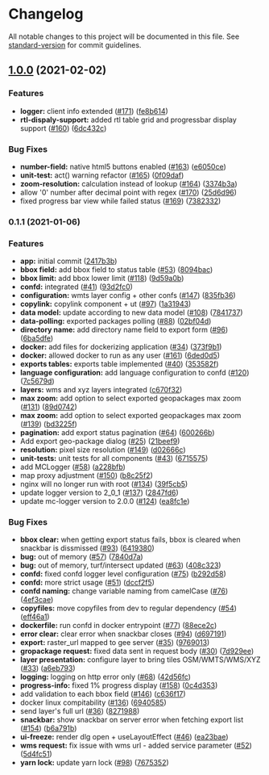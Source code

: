 # Changelog

All notable changes to this project will be documented in this file. See [standard-version](https://github.com/conventional-changelog/standard-version) for commit guidelines.

## [1.0.0](https://github.com/MapColonies/image-exporter-client/compare/v0.1.1...v1.0.0) (2021-02-02)


### Features

* **logger:** client info extended ([#171](https://github.com/MapColonies/image-exporter-client/issues/171)) ([fe8b614](https://github.com/MapColonies/image-exporter-client/commit/fe8b614a92b99b1d9404aa99dc8871efd65d003e))
* **rtl-dispaly-support:** added rtl table grid and progressbar display support ([#160](https://github.com/MapColonies/image-exporter-client/issues/160)) ([6dc432c](https://github.com/MapColonies/image-exporter-client/commit/6dc432c7a8720f5321308525ee8bf158ae31f918))


### Bug Fixes

* **number-field:** native html5 buttons enabled ([#163](https://github.com/MapColonies/image-exporter-client/issues/163)) ([e6050ce](https://github.com/MapColonies/image-exporter-client/commit/e6050ce07691bc4a73ca8a5e260b9fcc66c09f1e))
* **unit-test:** act() warning refactor ([#165](https://github.com/MapColonies/image-exporter-client/issues/165)) ([0f09daf](https://github.com/MapColonies/image-exporter-client/commit/0f09daf11ce74f964ee61f1535ddb3abfc80ed69))
* **zoom-resolution:** calculation instead of lookup ([#164](https://github.com/MapColonies/image-exporter-client/issues/164)) ([3374b3a](https://github.com/MapColonies/image-exporter-client/commit/3374b3a1481760f5691d5412881ec6c7142386df))
* allow '0' number after decimal point with regex ([#170](https://github.com/MapColonies/image-exporter-client/issues/170)) ([25d6d96](https://github.com/MapColonies/image-exporter-client/commit/25d6d966d107707f4c337cec786249e118215d97))
* fixed progress bar view while failed status ([#169](https://github.com/MapColonies/image-exporter-client/issues/169)) ([7382332](https://github.com/MapColonies/image-exporter-client/commit/7382332f938f67c88817f022fbd2b1afc296c75d))

### 0.1.1 (2021-01-06)


### Features

* **app:** initial commit ([2417b3b](https://github.com/MapColonies/image-exporter-client/commit/2417b3b60ae5b635998d11eb6d70fc3ef0720cf1))
* **bbox field:** add bbox field to status table ([#53](https://github.com/MapColonies/image-exporter-client/issues/53)) ([8094bac](https://github.com/MapColonies/image-exporter-client/commit/8094bacb5750a1b021a2b1553cf507f56ef83ef9))
* **bbox limit:** add bbox lower limit ([#118](https://github.com/MapColonies/image-exporter-client/issues/118)) ([9d59a0b](https://github.com/MapColonies/image-exporter-client/commit/9d59a0b0b01470da30e6d09709b1d826a2087096))
* **confd:** integrated ([#41](https://github.com/MapColonies/image-exporter-client/issues/41)) ([93d2fc0](https://github.com/MapColonies/image-exporter-client/commit/93d2fc063e198188af7a1e182cd528f734c7eaeb))
* **configuration:** wmts layer config + other confs ([#147](https://github.com/MapColonies/image-exporter-client/issues/147)) ([835fb36](https://github.com/MapColonies/image-exporter-client/commit/835fb36ee2321edb42da6da7c1eded0e576844a0))
* **copylink:** copylink component + ut ([#97](https://github.com/MapColonies/image-exporter-client/issues/97)) ([1a31943](https://github.com/MapColonies/image-exporter-client/commit/1a3194333dedf96021414e59cd72c74f440e93f3))
* **data model:** update according to new data model ([#108](https://github.com/MapColonies/image-exporter-client/issues/108)) ([7841737](https://github.com/MapColonies/image-exporter-client/commit/7841737cb22ac859cdd1d038a1caba9d300b030d))
* **data-polling:** exported packages polling ([#88](https://github.com/MapColonies/image-exporter-client/issues/88)) ([02bf04d](https://github.com/MapColonies/image-exporter-client/commit/02bf04dd9520b4449fce7526ed22ef2973e26c18))
* **directory name:** add directory name field to export form ([#96](https://github.com/MapColonies/image-exporter-client/issues/96)) ([6ba5dfe](https://github.com/MapColonies/image-exporter-client/commit/6ba5dfee57babdc4c18cfcefc5deadb82e234865))
* **docker:** add files for dockerizing application ([#34](https://github.com/MapColonies/image-exporter-client/issues/34)) ([373f9b1](https://github.com/MapColonies/image-exporter-client/commit/373f9b1d5b118662e886b99ab02886b43c0b4faf))
* **docker:** allowed docker to run as any user ([#161](https://github.com/MapColonies/image-exporter-client/issues/161)) ([6ded0d5](https://github.com/MapColonies/image-exporter-client/commit/6ded0d52ee96ff0ff3f2730510bbc3ab30634ff8))
* **exports tables:** exports table implemented ([#40](https://github.com/MapColonies/image-exporter-client/issues/40)) ([353582f](https://github.com/MapColonies/image-exporter-client/commit/353582fff905396df80d7da342e28d9373ed4396))
* **language configuration:** add language configuration to confd ([#120](https://github.com/MapColonies/image-exporter-client/issues/120)) ([7c5679d](https://github.com/MapColonies/image-exporter-client/commit/7c5679dcef3716182f1dfd7909266170c4fe26f4))
* **layers:** wms and xyz layers integrated ([c670f32](https://github.com/MapColonies/image-exporter-client/commit/c670f32ab8d6d02cd05952f49780506a275d38f1))
* **max zoom:** add option to select exported geopackages max zoom ([#131](https://github.com/MapColonies/image-exporter-client/issues/131)) ([89d0742](https://github.com/MapColonies/image-exporter-client/commit/89d07424a456bf20eb60edef349c7a50ef62639d))
* **max zoom:** add option to select exported geopackages max zoom ([#139](https://github.com/MapColonies/image-exporter-client/issues/139)) ([bd3225f](https://github.com/MapColonies/image-exporter-client/commit/bd3225f66b3e1585090526b15a6162f27de592db))
* **pagination:** add export status pagination ([#64](https://github.com/MapColonies/image-exporter-client/issues/64)) ([600266b](https://github.com/MapColonies/image-exporter-client/commit/600266b3d55d9fa8674ec0052ed92b5638790752))
* Add export geo-package dialog ([#25](https://github.com/MapColonies/image-exporter-client/issues/25)) ([21beef9](https://github.com/MapColonies/image-exporter-client/commit/21beef9508c7b635d80ef63eeb397912fa52212d))
* **resolution:** pixel size resolution ([#149](https://github.com/MapColonies/image-exporter-client/issues/149)) ([d02666c](https://github.com/MapColonies/image-exporter-client/commit/d02666cf33b79f31eaa8faa3ba9893f947119592))
* **unit-tests:** unit tests for all components  ([#43](https://github.com/MapColonies/image-exporter-client/issues/43)) ([6715575](https://github.com/MapColonies/image-exporter-client/commit/6715575fa8008c367a8db8a30fc5eabd1085dab8))
* add MCLogger ([#58](https://github.com/MapColonies/image-exporter-client/issues/58)) ([a228bfb](https://github.com/MapColonies/image-exporter-client/commit/a228bfbb0fab067f6d0380a84d4ba6ea0f14fa58))
* map proxy adjustment ([#150](https://github.com/MapColonies/image-exporter-client/issues/150)) ([b8c25f2](https://github.com/MapColonies/image-exporter-client/commit/b8c25f24f19a2013185f20772d3c033e45d57e57))
* nginx will no longer run with root ([#134](https://github.com/MapColonies/image-exporter-client/issues/134)) ([39f5cb5](https://github.com/MapColonies/image-exporter-client/commit/39f5cb5f2c90e734741aa29cb958e3eaeb64d65e))
* update logger version to 2_0_1 ([#137](https://github.com/MapColonies/image-exporter-client/issues/137)) ([2847fd6](https://github.com/MapColonies/image-exporter-client/commit/2847fd6451eac6a6d4ab88c456d6c8a50c64e623))
* update mc-logger version to 2.0.0 ([#124](https://github.com/MapColonies/image-exporter-client/issues/124)) ([ea8fc1e](https://github.com/MapColonies/image-exporter-client/commit/ea8fc1ee81d7498e66060d00ee798182a8b1322d))


### Bug Fixes

* **bbox clear:** when getting export status fails, bbox is cleared when snackbar is dissmissed ([#93](https://github.com/MapColonies/image-exporter-client/issues/93)) ([6419380](https://github.com/MapColonies/image-exporter-client/commit/641938001d5a10e1a840d667d51a14a50cb475c7))
* **bug:** out of memory ([#57](https://github.com/MapColonies/image-exporter-client/issues/57)) ([7840d7a](https://github.com/MapColonies/image-exporter-client/commit/7840d7ac010fb1a298d5016b6b25185ee8efdd4e))
* **bug:** out of memory, turf/intersect updated ([#63](https://github.com/MapColonies/image-exporter-client/issues/63)) ([408c323](https://github.com/MapColonies/image-exporter-client/commit/408c323b5d19692f56f2e31efaba9204dbf06704))
* **confd:** fixed confd logger level configuration ([#75](https://github.com/MapColonies/image-exporter-client/issues/75)) ([b292d58](https://github.com/MapColonies/image-exporter-client/commit/b292d587d6230ea762eb439d168ab1f1f0317489))
* **confd:** more strict usage ([#51](https://github.com/MapColonies/image-exporter-client/issues/51)) ([dccf2f5](https://github.com/MapColonies/image-exporter-client/commit/dccf2f55e043a94ae2aec8fda7bc5adf541f49bb))
* **confd naming:** change variable naming from camelCase ([#76](https://github.com/MapColonies/image-exporter-client/issues/76)) ([4ef3cae](https://github.com/MapColonies/image-exporter-client/commit/4ef3caeb1644b66b39c12e59362d98fb50eda276))
* **copyfiles:** move copyfiles from dev to regular dependency ([#54](https://github.com/MapColonies/image-exporter-client/issues/54)) ([eff46a1](https://github.com/MapColonies/image-exporter-client/commit/eff46a1f4a49ef8285f0c1f20da582732c871eb9))
* **dockerfile:** run confd in docker entrypoint ([#77](https://github.com/MapColonies/image-exporter-client/issues/77)) ([88ece2c](https://github.com/MapColonies/image-exporter-client/commit/88ece2c345125ebdf7efa50d72041bea2e3a9640))
* **error clear:** clear error when snackbar closes ([#94](https://github.com/MapColonies/image-exporter-client/issues/94)) ([d697191](https://github.com/MapColonies/image-exporter-client/commit/d6971917ecd071708a85918d707f855f1b855dea))
* **export:** raster_url mapped to gee server ([#35](https://github.com/MapColonies/image-exporter-client/issues/35)) ([9769013](https://github.com/MapColonies/image-exporter-client/commit/97690133a290941f23759fb8ccbed3142c683a8e))
* **gropackage request:** fixed data sent in request body ([#30](https://github.com/MapColonies/image-exporter-client/issues/30)) ([7d929ee](https://github.com/MapColonies/image-exporter-client/commit/7d929ee91462d001218fd928b0132837039e6e4d))
* **layer presentation:** configure layer to bring  tiles OSM/WMTS/WMS/XYZ ([#33](https://github.com/MapColonies/image-exporter-client/issues/33)) ([a6eb793](https://github.com/MapColonies/image-exporter-client/commit/a6eb793805653114a6186469c406c3815e2a0d34))
* **logging:** logging on http error only ([#68](https://github.com/MapColonies/image-exporter-client/issues/68)) ([42d56fc](https://github.com/MapColonies/image-exporter-client/commit/42d56fc5cfd0b21c3adafbb41d97995ee9651334))
* **progress-info:** fixed 1% progress display ([#158](https://github.com/MapColonies/image-exporter-client/issues/158)) ([0c4d353](https://github.com/MapColonies/image-exporter-client/commit/0c4d353e42a1e93aa689b1624a23644aec03f77c))
* add validation to each bbox field ([#146](https://github.com/MapColonies/image-exporter-client/issues/146)) ([c636f17](https://github.com/MapColonies/image-exporter-client/commit/c636f17ef26a25820be95e81b4215d94a3e19c18))
* docker linux compitability ([#136](https://github.com/MapColonies/image-exporter-client/issues/136)) ([6940585](https://github.com/MapColonies/image-exporter-client/commit/6940585d878f6815a1522e59e180f50f31040f14))
* send layer's full url ([#36](https://github.com/MapColonies/image-exporter-client/issues/36)) ([8271988](https://github.com/MapColonies/image-exporter-client/commit/827198800c6cc0578cdd93e595accf8aad68ce08))
* **snackbar:** show snackbar on server error when fetching export list ([#154](https://github.com/MapColonies/image-exporter-client/issues/154)) ([b6a791b](https://github.com/MapColonies/image-exporter-client/commit/b6a791b3543001540d7d979fbfbe178a120e594a))
* **ui-freeze:** render dlg open + useLayoutEffect ([#46](https://github.com/MapColonies/image-exporter-client/issues/46)) ([ea23bae](https://github.com/MapColonies/image-exporter-client/commit/ea23baec772936d09af494338f1bdb33f9028d81))
* **wms request:** fix issue with wms url - added service parameter ([#52](https://github.com/MapColonies/image-exporter-client/issues/52)) ([5d4fc51](https://github.com/MapColonies/image-exporter-client/commit/5d4fc51fc89a03d014a34623e705738eed7208a0))
* **yarn lock:** update yarn lock ([#98](https://github.com/MapColonies/image-exporter-client/issues/98)) ([7675352](https://github.com/MapColonies/image-exporter-client/commit/767535254523351c3522ac8bb07fbe7302eab4b2))
